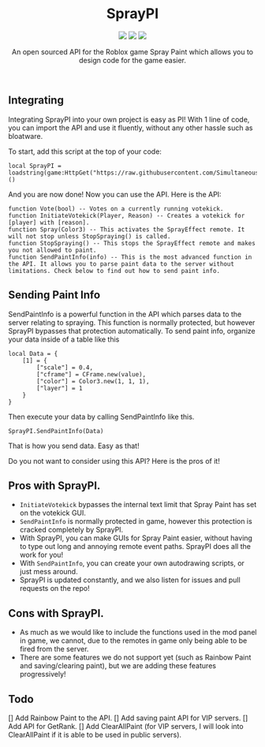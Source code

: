 <h1 align=center>
SprayPI
</h1>

<p align=center>
<img src="https://img.shields.io/github/last-commit/SimultaneousPing/SprayPI?style=plastic">
<img src="https://img.shields.io/github/stars/SimultaneousPing/SprayPI?style=social">
<img src="https://img.shields.io/github/forks/SimultaneousPing/SprayPI?style=social">
</p>

<p align=center>
An open sourced API for the Roblox game Spray Paint which allows you to design code for the game easier.
<p>&nbsp;</p>

## Integrating
Integrating SprayPI into your own project is easy as PI! With 1 line of code, you can import the API and use it fluently, without any other hassle such as bloatware.

To start, add this script at the top of your code:
```
local SprayPI = loadstring(game:HttpGet("https://raw.githubusercontent.com/SimultaneousPing/SprayPI/main/spraypi.lua"))()
```

And you are now done! Now you can use the API. Here is the API:
```
function Vote(bool) -- Votes on a currently running votekick.
function InitiateVotekick(Player, Reason) -- Creates a votekick for [player] with [reason].
function Spray(Color3) -- This activates the SprayEffect remote. It will not stop unless StopSpraying() is called.
function StopSpraying() -- This stops the SprayEffect remote and makes you not allowed to paint.
function SendPaintInfo(info) -- This is the most advanced function in the API. It allows you to parse paint data to the server without limitations. Check below to find out how to send paint info.
```

## Sending Paint Info
SendPaintInfo is a powerful function in the API which parses data to the server relating to spraying. This function is normally protected, but however SprayPI bypasses that protection automatically. To send paint info, organize your data inside of a table like this

```
local Data = {
	[1] = {
		["scale"] = 0.4,
		["cframe"] = CFrame.new(value),
		["color"] = Color3.new(1, 1, 1),
		["layer"] = 1
	}
}
```

Then execute your data by calling SendPaintInfo like this.
```
SprayPI.SendPaintInfo(Data)
```
That is how you send data. Easy as that!

Do you not want to consider using this API? Here is the pros of it!

## Pros with SprayPI.
- `InitiateVotekick` bypasses the internal text limit that Spray Paint has set on the votekick GUI.
- `SendPaintInfo` is normally protected in game, however this protection is cracked completely by SprayPI.
- With SprayPI, you can make GUIs for Spray Paint easier, without having to type out long and annoying remote event paths. SprayPI does all the work for you!
- With `SendPaintInfo`, you can create your own autodrawing scripts, or just mess around.
- SprayPI is updated constantly, and we also listen for issues and pull requests on the repo!

## Cons with SprayPI.
- As much as we would like to include the functions used in the mod panel in game, we cannot, due to the remotes in game only being able to be fired from the server.
- There are some features we do not support yet (such as Rainbow Paint and saving/clearing paint), but we are adding these features progressively!

## Todo

[] Add Rainbow Paint to the API.
[] Add saving paint API for VIP servers.
[] Add API for GetRank.
[] Add ClearAllPaint (for VIP servers, I will look into ClearAllPaint if it is able to be used in public servers).
